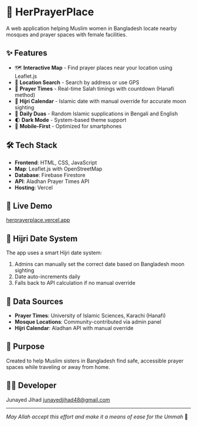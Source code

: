 # 🕌 HerPrayerPlace

A web application helping Muslim women in Bangladesh locate nearby mosques and prayer spaces with female facilities.

## ✨ Features

- 🗺️ **Interactive Map** - Find prayer places near your location using Leaflet.js
- 📍 **Location Search** - Search by address or use GPS
- 🕋 **Prayer Times** - Real-time Salah timings with countdown (Hanafi method)
- 📅 **Hijri Calendar** - Islamic date with manual override for accurate moon sighting
- 🤲 **Daily Duas** - Random Islamic supplications in Bengali and English
- 🌓 **Dark Mode** - System-based theme support
- 📱 **Mobile-First** - Optimized for smartphones

## 🛠️ Tech Stack

- **Frontend**: HTML, CSS, JavaScript
- **Map**: Leaflet.js with OpenStreetMap
- **Database**: Firebase Firestore
- **API**: Aladhan Prayer Times API
- **Hosting**: Vercel

## 🚀 Live Demo

[herprayerplace.vercel.app](https://herprayerplace.vercel.app)

## 🌙 Hijri Date System

The app uses a smart Hijri date system:
1. Admins can manually set the correct date based on Bangladesh moon sighting
2. Date auto-increments daily
3. Falls back to API calculation if no manual override

## 📍 Data Sources

- **Prayer Times**: University of Islamic Sciences, Karachi (Hanafi)
- **Mosque Locations**: Community-contributed via admin panel
- **Hijri Calendar**: Aladhan API with manual override

## 🙏 Purpose

Created to help Muslim sisters in Bangladesh find safe, accessible prayer spaces while traveling or away from home.

## 👨‍💻 Developer

Junayed Jihad
[junayedjihad48@gmail.com](mailto:junayedjihad48@gmail.com)

---

*May Allah accept this effort and make it a means of ease for the Ummah* 🤲